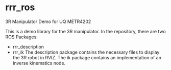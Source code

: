 # rrr_ros
3R Manipulator Demo for UQ METR4202

This is a demo library for the 3R manipulator.
In the repository, there are two ROS Packages:
- rrr_description
- rrr_ik
The description package contains the necessary files to display the 3R robot in RVIZ.
The ik package contains an implementation of an inverse kinematics node.
